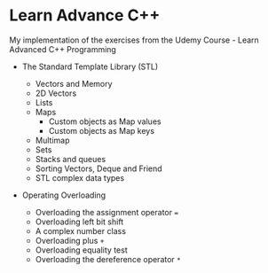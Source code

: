 # Learn Advance C++
My implementation of the exercises from the Udemy Course - Learn Advanced C++ Programming

- The Standard Template Library (STL)
    - Vectors and Memory
    - 2D Vectors
    - Lists
    - Maps
        - Custom objects as Map values
        - Custom objects as Map keys
    - Multimap
    - Sets
    - Stacks and queues
    - Sorting Vectors, Deque and Friend
    - STL complex data types

- Operating Overloading
    - Overloading the assignment operator `=`
    - Overloading left bit shift 
    - A complex number class
    - Overloading plus `+`
    - Overloading equality test
    - Overloading the dereference operator `*`
